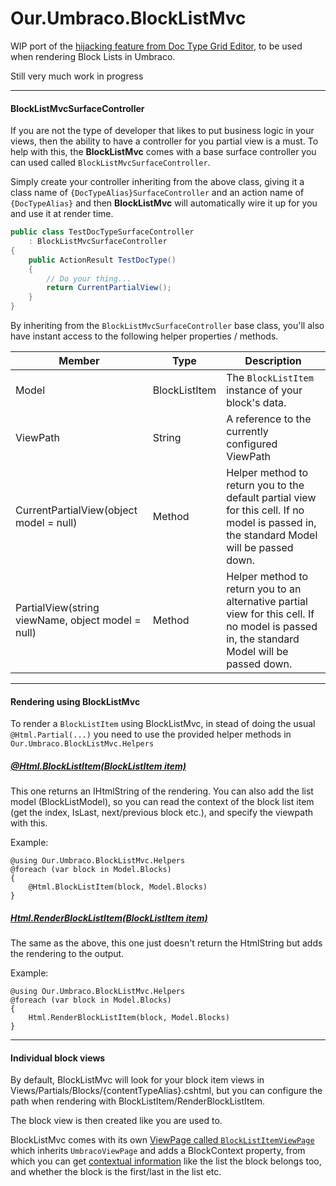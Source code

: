 # Our.Umbraco.BlockListMvc 
WIP port of the [hijacking feature from Doc Type Grid Editor](https://github.com/skttl/umbraco-doc-type-grid-editor/blob/develop/docs/developers-guide.md#doctypegrideditorsurfacecontroller), to be used when rendering Block Lists in Umbraco.

Still very much work in progress


---



#### BlockListMvcSurfaceController

If you are not the type of developer that likes to put business logic in your views, then the ability to have a controller for you partial view is a must. To help with this, the **BlockListMvc** comes with a base surface controller you can used called `BlockListMvcSurfaceController`.

Simply create your controller inheriting from the above class, giving it a class name of `{DocTypeAlias}SurfaceController` and an action name of `{DocTypeAlias}` and then **BlockListMvc** will automatically wire it up for you and use it at render time.

```csharp
public class TestDocTypeSurfaceController
	: BlockListMvcSurfaceController
{
	public ActionResult TestDocType()
	{
		// Do your thing...
		return CurrentPartialView();
	}
}
```

By inheriting from the `BlockListMvcSurfaceController` base class, you'll also have instant access to the following helper properties / methods.

| Member                                            | Type              | Description |
|---------------------------------------------------|-------------------|-------------|
| Model                                             | BlockListItem     | The `BlockListItem` instance of your block's data. |
| ViewPath                                          | String            | A reference to the currently configured ViewPath |
| CurrentPartialView(object model = null)           | Method            | Helper method to return you to the default partial view for this cell. If no model is passed in, the standard Model will be passed down. |
| PartialView(string viewName, object model = null) | Method            | Helper method to return you to an alternative partial view for this cell. If no model is passed in, the standard Model will be passed down. |

---

#### Rendering using BlockListMvc
To render a `BlockListItem` using BlockListMvc, in stead of doing the usual `@Html.Partial(...)` you need to use the provided helper methods in `Our.Umbraco.BlockListMvc.Helpers`

##### [@Html.BlockListItem(BlockListItem item)](https://github.com/skttl/umbraco-blocklistmvc/blob/master/src/Our.Umbraco.BlockListMvc/Helpers/RenderHelper.cs#L27)
This one returns an IHtmlString of the rendering. You can also add the list model (BlockListModel), so you can read the context of the block list item (get the index, IsLast, next/previous block etc.), and specify the viewpath with this.

Example:

```cshtml
@using Our.Umbraco.BlockListMvc.Helpers
@foreach (var block in Model.Blocks)
{
    @Html.BlockListItem(block, Model.Blocks)
}
```

##### [Html.RenderBlockListItem(BlockListItem item)](https://github.com/skttl/umbraco-blocklistmvc/blob/master/src/Our.Umbraco.BlockListMvc/Helpers/RenderHelper.cs#L44)
The same as the above, this one just doesn't return the HtmlString but adds the rendering to the output.

Example:

```cshtml
@using Our.Umbraco.BlockListMvc.Helpers
@foreach (var block in Model.Blocks)
{
    Html.RenderBlockListItem(block, Model.Blocks)
}
```

---

#### Individual block views
By default, BlockListMvc will look for your block item views in Views/Partials/Blocks/{contentTypeAlias}.cshtml, but you can configure the path when rendering with BlockListItem/RenderBlockListItem.

The block view is then created like you are used to.

BlockListMvc comes with its own [ViewPage called `BlockListItemViewPage`](https://github.com/skttl/umbraco-blocklistmvc/blob/master/src/Our.Umbraco.BlockListMvc/Mvc/BlockListItemViewPage.cs) which inherits `UmbracoViewPage` and adds a BlockContext property, from which you can get [contextual information](https://github.com/skttl/umbraco-blocklistmvc/blob/master/src/Our.Umbraco.BlockListMvc/Models/BlockListItemContext.cs) like the list the block belongs too, and whether the block is the first/last in the list etc.
